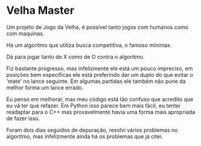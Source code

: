# Velha Master

Um projeto de Jogo da Velha, é possível tanto jogos com humanos como com maquinas.

Há um algoritmo que utiliza busca competitiva, o famoso minimax.

Dá para jogar tanto de X como de O contra o algoritmo.

Fiz bastante progresso, mas infelizmente ele está um pouco impreciso, em posições bem específicas ele está preferindo dar um duplo do que evitar o 'mate' no lance seguinte. Em algumas partidas ele também não pune da melhor forma um lance errado.

Eu penso em melhorar, mas meu código está tão confuso que acredito que eu vá ter que refazer. Em Python isso parece bem mais fácil, eu tentei readaptar para o C++ mas provavelmente havia uma forma mais apropriada de fazer isso.

Foram dois dias seguidos de depuração, resolvi vários problemas no algoritmo, mas infelizmente ainda há os problemas que já citei.
